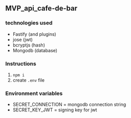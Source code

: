 ## MVP_api_cafe-de-bar

### technologies used

- Fastify (and plugins)
- jose (jwt)
- bcryptjs (hash)
- Mongodb (database)

### Instructions

1. `npm i`
2. create `.env` file 

### Environment variables

- SECRET_CONNECTION = mongodb connection string
- SECRET_KEY_JWT = signing key for jwt
